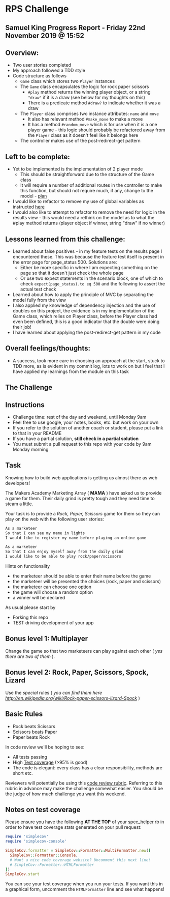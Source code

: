 # RPS Challenge

Samuel King Progress Report - Friday 22nd November 2019 @ 15:52
-------

Overview:
-------

* Two user stories completed
* My approach followed a TDD style
* Code structure as follows
  * `Game` class which stores two `Player` instances
  * The `Game` class encapsulates the logic for rock paper scissors
    * `#play` method returns the winning player object, or a string `"draw"` if it is a draw (see below for my thoughts on this)
    * There is a predicate method `#draw?` to indicate whether it was a draw
  * The `Player` class comprises two instance attributes: `name` and `move`
    * It also has relevant method `#make_move` to make a move
    * It has a method `#random_move` which is for use when it is a one player game - this logic should probably be refactored away from the `Player` class as it doesn't feel like it belongs here
  * The controller makes use of the post-redirect-get pattern

Left to be complete:
-------

* Yet to be implemented is the implementation of 2 player mode
  * This should be straightforward due to the structure of the Game class
  * It will require a number of additional routes in the controller to make this function, but should not require much, if any, change to the model - [plan](https://github.com/sk52/rps-challenge/blob/master/IMG_6375.jpg)
* I would like to refactor to remove my use of global variables as instructed [here](https://github.com/makersacademy/course/blob/master/intro_to_the_web/killing_the_global_variable.md)
* I would also like to attempt to refactor to remove the need for logic in the results view - this would need a rethink on the model as to what the #play method returns (player object if winner, string "draw" if no winner)

Lessons learned from this challenge:
-------

* Learned about false positives - in my feature tests on the results page I encountered these. This was because the feature test itself is present in the error page for page_status 500. Solutions are:
  * Either be more specific in where I am expecting something on the page so that it doesn't just check the whole page
  * Or use two expect statements in the scenario block, one of which to check `expect(page_status).to eq 500` and the following to assert the actual test check
* Learned about how to apply the principle of MVC by separating the model fully from the view
* I also applied my knowledge of dependency injection and the use of doubles on this project, the evidence is in my implementation of the Game class, which relies on Player class, before the Player class had even been defined, this is a good indicator that the double were doing their job!
* I have learned about applying the post-redirect-get pattern in my code

Overall feelings/thoughts:
-------

* A success, took more care in choosing an approach at the start, stuck to TDD more, as is evident in my commit log, lots to work on but I feel that I have applied my learnings from the module on this task

## The Challenge

Instructions
-------

* Challenge time: rest of the day and weekend, until Monday 9am
* Feel free to use google, your notes, books, etc. but work on your own
* If you refer to the solution of another coach or student, please put a link to that in your README
* If you have a partial solution, **still check in a partial solution**
* You must submit a pull request to this repo with your code by 9am Monday morning

Task
----

Knowing how to build web applications is getting us almost there as web developers!

The Makers Academy Marketing Array ( **MAMA** ) have asked us to provide a game for them. Their daily grind is pretty tough and they need time to steam a little.

Your task is to provide a _Rock, Paper, Scissors_ game for them so they can play on the web with the following user stories:

```sh
As a marketeer
So that I can see my name in lights
I would like to register my name before playing an online game

As a marketeer
So that I can enjoy myself away from the daily grind
I would like to be able to play rock/paper/scissors
```

Hints on functionality

- the marketeer should be able to enter their name before the game
- the marketeer will be presented the choices (rock, paper and scissors)
- the marketeer can choose one option
- the game will choose a random option
- a winner will be declared


As usual please start by

* Forking this repo
* TEST driving development of your app


## Bonus level 1: Multiplayer

Change the game so that two marketeers can play against each other ( _yes there are two of them_ ).

## Bonus level 2: Rock, Paper, Scissors, Spock, Lizard

Use the _special_ rules ( _you can find them here http://en.wikipedia.org/wiki/Rock-paper-scissors-lizard-Spock_ )

## Basic Rules

- Rock beats Scissors
- Scissors beats Paper
- Paper beats Rock

In code review we'll be hoping to see:

* All tests passing
* High [Test coverage](https://github.com/makersacademy/course/blob/master/pills/test_coverage.md) (>95% is good)
* The code is elegant: every class has a clear responsibility, methods are short etc.

Reviewers will potentially be using this [code review rubric](docs/review.md).  Referring to this rubric in advance may make the challenge somewhat easier.  You should be the judge of how much challenge you want this weekend.

Notes on test coverage
----------------------

Please ensure you have the following **AT THE TOP** of your spec_helper.rb in order to have test coverage stats generated
on your pull request:

```ruby
require 'simplecov'
require 'simplecov-console'

SimpleCov.formatter = SimpleCov::Formatter::MultiFormatter.new([
  SimpleCov::Formatter::Console,
  # Want a nice code coverage website? Uncomment this next line!
  # SimpleCov::Formatter::HTMLFormatter
])
SimpleCov.start
```

You can see your test coverage when you run your tests. If you want this in a graphical form, uncomment the `HTMLFormatter` line and see what happens!

